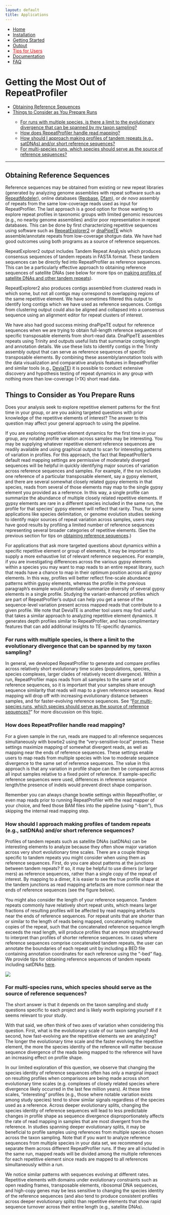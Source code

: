 ```yaml
---
layout: default
title: Applications
---
```


<nav>
    <ul>
      <li><a href="/RepeatProfiler/">Home</a></li>
      <li><a href="/RepeatProfiler/installation">Installation</a></li>
      <li><a href="/RepeatProfiler/gettingstarted">Getting Started</a></li>
      <li><a href="/RepeatProfiler/output">Output</a></li>
      <li><a href="/RepeatProfiler/tips" style="color:red">Tips for Users</a></li>
      <li><a href="/RepeatProfiler/documentation">Documentation</a></li>
      <li><a href="/RepeatProfiler/FAQ">FAQ</a></li>
    </ul>
</nav>

# Getting the Most Out of RepeatProfiler

<ul>
  <li><a href="#obtaining">Obtaining Reference Sequences</a></li>
  <li><a href="#prepare">Things to Consider as You Prepare Runs</a></li>
  <ul>
    <li><a href="#divergence">For runs with multiple species, is there a limit to the evolutionary divergence that can be spanned by my taxon sampling?</a></li>
    <li><a href="#mapping">How does RepeatProfiler handle read mapping?</a></li>
    <li><a href="#satdna">How should I approach making profiles of tandem repeats (e.g., satDNAs) and/or short reference sequences?</a></li>
    <li><a href="#multi">For multi-species runs, which species should serve as the source of reference sequences?</a></li>
  </ul>
</ul>

<hr>

<h2 id="obtaining">Obtaining Reference Sequences</h2>

Reference sequences may be obtained from existing or new repeat libraries (generated by analyzing genome assemblies with repeat software such as <a href="https://github.com/Dfam-consortium/RepeatModeler" target="_blank">RepeatModeler</a>), online databases (<a href="https://www.girinst.org/repbase/" target="_blank">Repbase</a>, <a href="https://dfam.org/home" target="_blank">Dfam</a>), or *de novo* assembly of repeats from the same low-coverage reads used as input for RepeatProfiler. The last approach is a good option for those wanting to explore repeat profiles in taxonomic groups with limited genomic resources (e.g., no nearby genome assemblies) and/or poor representation in repeat databases. This can be done by first characterizing repetitive sequences using software such as <a href="http://repeatexplorer.org/?page_id=818" target="_blank">RepeatExplorer2</a> or <a href="https://github.com/clemgoub/dnaPipeTE" target="_blank">dnaPipeTE</a> which assemble/annotate repeats from low-coverage shotgun data. We have had good outcomes using both programs as a source of reference sequences.

RepeatExplorer2 output includes Tandem Repeat Analysis which produces consensus sequences of tandem repeats in FASTA format. These tandem sequences can be directly fed into RepeatProfiler as reference sequences. This can be a particularly effective approach to obtaining reference sequences of satellite DNAs (see below for more tips on <a href="#satdna">making profiles of satellite DNAs and other tandem repeats</a>).

RepeatExplorer2 also produces contigs assembled from clustered reads in which some, but not all contigs may correspond to overlapping regions of the same repetitive element. We have sometimes filtered this output to identify long contigs which we have used as reference sequences. Contigs from clustering output could also be aligned and collapsed into a consensus sequence using an alignment editor for repeat clusters of interest.

We have also had good success mining dnaPipeTE output for reference sequences when we are trying to obtain full-length reference sequences of specific transposable elements from short-read data. DnaPipeTE assembles repeats using Trinity and outputs useful lists that summarize contig length and annotation details. We use these lists to identify contigs in the Trinity assembly output that can serve as reference sequences of specific transposable elements. By combining these assembly/annotation tools with the data visualization and comparative analysis features in RepeatProfiler and similar tools (e.g., <a href="https://github.com/W-L/deviaTE" target="_blank">DeviaTE</a>) it is possible to conduct extensive discovery and hypothesis testing of repeat dynamics in any group with nothing more than low-coverage (>1X) short read data.

<h2 id="prepare">Things to Consider as You Prepare Runs</h2>

Does your analysis seek to explore repetitive element patterns for the first time in your group, or are you asking targeted questions with prior knowledge of the repetitive elements of interest? The answer to this question may affect your general approach to using the pipeline.

If you are exploring repetitive element dynamics for the first time in your group, any notable profile variation across samples may be interesting. You may be supplying whatever repetitive element reference sequences are readily available and using graphical output to scan for interesting patterns of variation in profiles. For this approach, the fact that RepeatProfiler’s default read mapping settings are permissive of moderately diverged sequences will be helpful in quickly identifying major sources of variation across reference sequences and samples. For example, if the run includes one reference of a particular transposable element, say a gypsy element, and there are several somewhat closely related gypsy elements in that species, reads from several of those elements may map to the single gypsy element you provided as a reference. In this way, a single profile can summarize the abundance of multiple closely related repetitive elements. If gypsy elements are rare in a different species included in the same run, the profile for that species’ gypsy element will reflect that rarity. Thus, for some applications like species delimitation, or genome evolution studies seeking to identify major sources of repeat variation across samples, users may have good results by profiling a limited number of reference sequences representing several broader categories of repetitive elements. (See the previous section for tips on <a href="#obtaining">obtaining reference sequences</a>.)

For applications that ask more targeted questions about dynamics within a specific repetitive element or group of elements, it may be important to supply a more exhaustive list of relevant reference sequences. For example, if you are investigating differences across the various gypsy elements within a species you may want to map reads to an entire repeat library, such that reads have a chance to map in their optimum position across all gypsy elements. In this way, profiles will better reflect fine-scale abundance patterns within gypsy elements, whereas the profile in the previous paragraph’s example would potentially summarize diversity of several gypsy elements in a single profile. Studying the variant-enhanced profiles which are part of RepeatProfiler’s output can help you get a sense of the sequence-level variation present across mapped reads that contribute to a given profile. We note that DeviaTE is another tool users may find useful that takes a similar approach to analyzing repetitive element dynamics. It generates depth profiles similar to RepeatProfiler, and has complimentary features that can add additional insights to TE-specific dynamics.

<h3 id="divergence">For runs with multiple species, is there a limit to the evolutionary divergence that can be spanned by my taxon sampling?</h3>

In general, we developed RepeatProfiler to generate and compare profiles across relatively short evolutionary time scales (populations, species, species complexes, larger clades of relatively recent divergence). Within a run, RepeatProfiler maps reads from all samples to the same set of reference sequences, so it is important that your samples share enough sequence similarity that reads will map to a given reference sequence. Read mapping will drop off with increasing evolutionary distance between samples, and for faster-evolving reference sequences. See “<a href="#multi">For multi-species runs, which species should serve as the source of reference sequences?</a>” for more discussion on this topic.

<h3 id="mapping">How does RepeatProfiler handle read mapping?</h3>

For a given sample in the run, reads are mapped to all reference sequences simultaneously with bowtie2 using the “very-sensitive-local” presets. These settings maximize mapping of somewhat divergent reads, as well as mapping near the ends of reference sequences. These settings enable users to map reads from multiple species with low to moderate sequence divergence to the same set of reference sequences. The value in this approach is that any variation in profile shape can then be compared across all input samples relative to a fixed point of reference. If sample-specific reference sequences were used, differences in reference sequence length/the presence of indels would prevent direct shape comparison. 

Remember you can always change bowtie settings within RepeatProfiler, or even map reads prior to running RepeatProfiler with the read mapper of your choice, and feed those BAM files into the pipeline (using “-bam”), thus skipping the internal read mapping step.

<h3 id="satdna">How should I approach making profiles of tandem repeats (e.g., satDNAs) and/or short reference sequences?</h3>

Profiles of tandem repeats such as satellite DNAs (satDNAs) can be interesting elements to analyze because they often show major variation across very short evolutionary time scales. There are a couple things specific to tandem repeats you might consider when using them as reference sequences. First, do you care about patterns at the junctions between tandem repeats? If so, it may be helpful to use dimers (or larger mers) as reference sequences, rather than a single copy of the repeat of interest. By mapping to a dimer, it is easier to see the true profile shape at the tandem junctions as read mapping artefacts are more common near the ends of reference sequences (see the figure below). 

You might also consider the length of your reference sequence. Tandem repeats commonly have relatively short repeat units, which means larger fractions of resulting profiles will be affected by read mapping artefacts near the ends of reference sequences. For repeat units that are shorter than or similar to the length of reads being mapped, concatenating multiple copies of the repeat, such that the concatenated reference sequence length exceeds the read length, will produce profiles that are more straightforward to interpret than profiles of shorter reference sequences. In cases where reference sequences comprise concatenated tandem repeats, the user can annotate the boundaries of each repeat unit by including a BED file containing annotation coordinates for each reference using the “-bed” flag. We provide tips for obtaining reference sequences of tandem repeats including satDNAs <a href="#obtaining">here</a>.

![](./figure.png)

<h3 id="multi">For multi-species runs, which species should serve as the source of reference sequences?</h3>

The short answer is that it depends on the taxon sampling and study questions specific to each project and is likely worth exploring yourself if it seems relevant to your study. 

With that said, we often think of two axes of variation when considering this question. First, what is the evolutionary scale of our taxon sampling? And second, how fast-evolving are the repetitive elements we are analyzing? The longer the evolutionary time scale and the faster evolving the repetitive element, the more the species identity of the reference will matter because sequence divergence of the reads being mapped to the reference will have an increasing effect on profile shape.

In our limited exploration of this question, we observe that changing the species identity of reference sequences often has only a marginal impact on resulting profiles when comparisons are being made across short evolutionary time scales (e.g. complexes of closely related species where divergence likely occurred in the last few million years). At these time scales, “interesting” profiles (e.g., those where notable variation exists among study species) tend to show similar signals regardless of the species used as a reference. Across deeper evolutionary splits, changing the species identity of reference sequences will lead to less predictable changes in profile shape as sequence divergence disproportionately affects the rate of read mapping in samples that are most divergent from the reference. In studies spanning deeper evolutionary splits, it may be beneficial to profile samples using references from multiple species chosen across the taxon sampling. Note that if you want to analyze reference sequences from multiple species in your data set, we recommend you separate them across different RepeatProfiler runs. If they are all included in the same run, mapped reads will be divided among the multiple references for each repetitive element since reads are mapped to all references simultaneously within a run.

We notice similar patterns with sequences evolving at different rates. Repetitive elements with domains under evolutionary constraints such as open reading frames, transposable elements, ribosomal DNA sequences, and high-copy genes may be less sensitive to changing the species identity of the reference sequences (and also tend to produce consistent profiles across deeper evolutionary splits) than repetitive elements that show rapid sequence turnover across their entire length (e.g., satellite DNAs).

<br><br><br><br><br><br><br><br><br><br>
